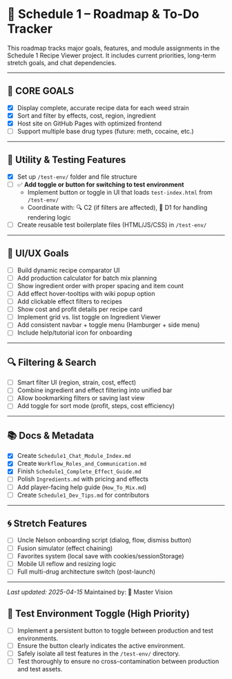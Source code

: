 # 📌 Schedule 1 – Roadmap & To-Do Tracker

This roadmap tracks major goals, features, and module assignments in the Schedule 1 Recipe Viewer project. It includes current priorities, long-term stretch goals, and chat dependencies.

---

## 🎯 CORE GOALS

- [x] Display complete, accurate recipe data for each weed strain
- [x] Sort and filter by effects, cost, region, ingredient
- [x] Host site on GitHub Pages with optimized frontend
- [ ] Support multiple base drug types (future: meth, cocaine, etc.)

---

## 🔧 Utility & Testing Features

- [x] Set up `/test-env/` folder and file structure
- [ ] ✅ **Add toggle or button for switching to test environment**
  - Implement button or toggle in UI that loads `test-index.html` from `/test-env/`
  - Coordinate with: 🔍 C2 (if filters are affected), 🧪 D1 for handling rendering logic
- [ ] Create reusable test boilerplate files (HTML/JS/CSS) in `/test-env/`

---

## 📄 UI/UX Goals

- [ ] Build dynamic recipe comparator UI
- [ ] Add production calculator for batch mix planning
- [ ] Show ingredient order with proper spacing and item count
- [ ] Add effect hover-tooltips with wiki popup option
- [ ] Add clickable effect filters to recipes
- [ ] Show cost and profit details per recipe card
- [ ] Implement grid vs. list toggle on Ingredient Viewer
- [ ] Add consistent navbar + toggle menu (Hamburger + side menu)
- [ ] Include help/tutorial icon for onboarding

---

## 🔍 Filtering & Search

- [ ] Smart filter UI (region, strain, cost, effect)
- [ ] Combine ingredient and effect filtering into unified bar
- [ ] Allow bookmarking filters or saving last view
- [ ] Add toggle for sort mode (profit, steps, cost efficiency)

---

## 📚 Docs & Metadata

- [x] Create `Schedule1_Chat_Module_Index.md`
- [x] Create `Workflow_Roles_and_Communication.md`
- [x] Finish `Schedule1_Complete_Effect_Guide.md`
- [ ] Polish `Ingredients.md` with pricing and effects
- [ ] Add player-facing help guide (`How_To_Mix.md`)
- [ ] Create `Schedule1_Dev_Tips.md` for contributors

---

## 🌀 Stretch Features

- [ ] Uncle Nelson onboarding script (dialog, flow, dismiss button)
- [ ] Fusion simulator (effect chaining)
- [ ] Favorites system (local save with cookies/sessionStorage)
- [ ] Mobile UI reflow and resizing logic
- [ ] Full multi-drug architecture switch (post-launch)

---

_Last updated: 2025-04-15_
Maintained by: 🧠 Master Vision


## 🔧 Test Environment Toggle (High Priority)

- [ ] Implement a persistent button to toggle between production and test environments.
- [ ] Ensure the button clearly indicates the active environment.
- [ ] Safely isolate all test features in the `/test-env/` directory.
- [ ] Test thoroughly to ensure no cross-contamination between production and test assets.
